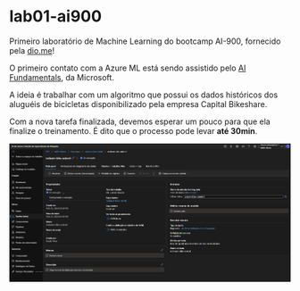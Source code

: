 # lab01-ai900
 Primeiro laboratório de Machine Learning do bootcamp AI-900, fornecido pela [dio.me](https://web.dio.me/)!

O primeiro contato com a Azure ML está sendo assistido pelo [AI Fundamentals](https://microsoftlearning.github.io/mslearn-ai-fundamentals/Instructions/Labs/01-machine-learning.html), da Microsoft.

A ideia é trabalhar com um algoritmo que possui os dados históricos dos aluguéis de bicicletas disponibilizado pela empresa Capital Bikeshare.

Com a nova tarefa finalizada, devemos esperar um pouco para que ela finalize o treinamento. É dito que o processo pode levar <b> até 30min</b>.

![Visão geral da Tarefa](assets\images\visao-geral.png)

